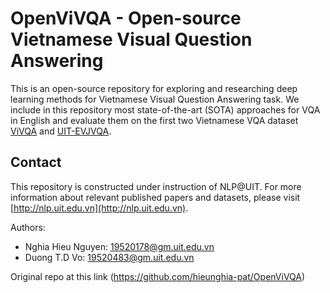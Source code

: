 OpenViVQA - Open-source Vietnamese Visual Question Answering
===

This is an open-source repository for exploring and researching deep learning methods for Vietnamese Visual Question Answering task. We include in this repository most state-of-the-art (SOTA) approaches for VQA in English and evaluate them on the first two Vietnamese VQA dataset [ViVQA]() and [UIT-EVJVQA](https://arxiv.org/abs/2302.11752).

## Contact
This repository is constructed under instruction of NLP@UIT. For more information about relevant published papers and datasets, please visit [http://nlp.uit.edu.vn](http://nlp.uit.edu.vn).

Authors:
- Nghia Hieu Nguyen: [19520178@gm.uit.edu.vn](mailto:19520178@gm.uit.edu.vn)
- Duong T.D Vo: [19520483@gm.uit.edu.vn](mailto:19520483@gm.uit.edu.vn)

Original repo at this link (https://github.com/hieunghia-pat/OpenViVQA)
